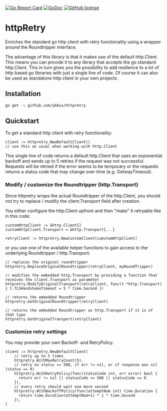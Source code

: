 [![Go Report Card](https://goreportcard.com/badge/github.com/ybbus/httpretry)](https://goreportcard.com/report/github.com/ybbus/httpretry)
[![GoDoc](https://godoc.org/github.com/ybbus/httpretry?status.svg)](https://godoc.org/github.com/ybbus/httpretry)
[![GitHub license](https://img.shields.io/github/license/mashape/apistatus.svg)]()

# httpRetry
Enriches the standard go http client with retry functionality using a wrapper around the Roundtripper interface.

The advantage of this library is that it makes use of the default http.Client.
This means you can provide it to any library that accepts the go standard http.Client.
This in turn gives you the possibility to add resilience to a lot of http based go libraries with just a single line of code.
Of course it can also be used as standalone http client in your own projects.


## Installation

```sh
go get -u github.com/ybbus/httpretry
```

## Quickstart

To get a standard http client with retry functionality:

```golang
client := httpretry.NewDefaultClient()
// use this as usual when working with http.Client
```
This single line of code returns a default http.Client that uses an exponential backoff and sends up to 5 retries if the request was not successful.
Requests will be retried if the error seems to be temporary or the requests returns a status code that may change over time (e.g. GetwayTimeout).

### Modify / customize the Roundtripper (http.Transport)
Since httpretry wraps the actual Roundtripper of the http.Client, you should not try to replace / modify the client.Transport field after creation.

You either configure the http.Client upfront and then "make" it retryable like in this code:
```golang
customHttpClient := &http.Client{}
customHttpClient.Transport = &http.Transport{...}

retryClient := httpretry.NewCustomClient(cumstomHttpClient)
```

or you use one of the available helper functions to gain access to the underlying Roundtripper / http.Transport:

```golang
// replaces the original roundtripper
httpretry.ReplaceOriginalRoundtripper(retryClient, myRoundTripper)

// modifies the embedded http.Transport by providing a function that receives the client.Transport as parameter
httpretry.ModifyOriginalTransport(retryClient, func(t *http.Transport) { t.TLSHandshakeTimeout = 5 * time.Second })

// returns the embedded Roundtripper
httpretry.GetOriginalRoundtripper(retryClient)

// returns the embedded Roundtripper as http.Transport if it is of that type
httpretry.GetOriginalTransport(retryClient)
```

### Customize retry settings

You may provide your own Backoff- and RetryPolicy.

```golang
client := httpretry.NewDefaultClient(
    // retry up to 5 times
    httpretry.WithMaxRetryCount(5),
    // retry on status >= 500, if err != nil, or if response was nil (status == 0)
    httpretry.WithRetryPolicy(func(statusCode int, err error) bool {
      return err != nil || statusCode >= 500 || statusCode == 0
    }),
    // every retry should wait one more second
    httpretry.WithBackoffPolicy(func(attemptNum int) time.Duration {
      return time.Duration(attemptNum+1) * 1 * time.Second
    }),
)
```